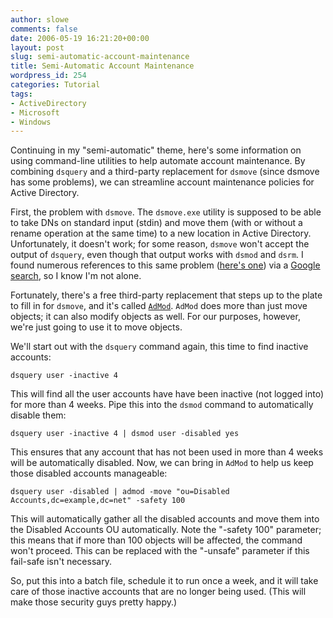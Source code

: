 ```yaml
---
author: slowe
comments: false
date: 2006-05-19 16:21:20+00:00
layout: post
slug: semi-automatic-account-maintenance
title: Semi-Automatic Account Maintenance
wordpress_id: 254
categories: Tutorial
tags:
- ActiveDirectory
- Microsoft
- Windows
---
```


Continuing in my "semi-automatic" theme, here's some information on using command-line utilities to help automate account maintenance. By combining `dsquery` and a third-party replacement for `dsmove` (since dsmove has some problems), we can streamline account maintenance policies for Active Directory.

First, the problem with `dsmove`. The `dsmove.exe` utility is supposed to be able to take DNs on standard input (stdin) and move them (with or without a rename operation at the same time) to a new location in Active Directory. Unfortunately, it doesn't work; for some reason, `dsmove` won't accept the output of `dsquery`, even though that output works with `dsmod` and `dsrm`. I found numerous references to this same problem ([here's one](http://www.codecomments.com/archive305-2004-4-163477.html)) via a [Google search](http://www.google.com/search?hl=en&q=dsmove+pipe+dsquery&btnG=Google+Search), so I know I'm not alone.

Fortunately, there's a free third-party replacement that steps up to the plate to fill in for `dsmove`, and it's called [`AdMod`](http://www.joeware.net/win/free/tools/admod.htm). `AdMod` does more than just move objects; it can also modify objects as well. For our purposes, however, we're just going to use it to move objects.

We'll start out with the `dsquery` command again, this time to find inactive accounts:

	dsquery user -inactive 4

This will find all the user accounts have have been inactive (not logged into) for more than 4 weeks. Pipe this into the `dsmod` command to automatically disable them:

	dsquery user -inactive 4 | dsmod user -disabled yes

This ensures that any account that has not been used in more than 4 weeks will be automatically disabled. Now, we can bring in `AdMod` to help us keep those disabled accounts manageable:

	dsquery user -disabled | admod -move "ou=Disabled 
	Accounts,dc=example,dc=net" -safety 100

This will automatically gather all the disabled accounts and move them into the Disabled Accounts OU automatically. Note the "-safety 100" parameter; this means that if more than 100 objects will be affected, the command won't proceed. This can be replaced with the "-unsafe" parameter if this fail-safe isn't necessary.

So, put this into a batch file, schedule it to run once a week, and it will take care of those inactive accounts that are no longer being used. (This will make those security guys pretty happy.)
